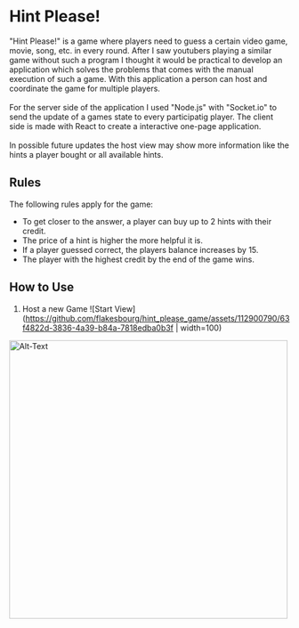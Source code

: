 # Hint Please!
"Hint Please!" is a game where players need to guess a certain video game, movie, song, etc. in every round.
After I saw youtubers playing a similar game without such a program I thought it would be practical to 
develop an application which solves the problems that comes with the manual execution of such a game.
With this application a person can host and coordinate the game for multiple players.
<br></br>
For the server side of the application I used "Node.js" with "Socket.io" to send the update of a games state to 
every participatig player. The client side is made with React to create a interactive one-page application.
<br></br>
In possible future updates the host view may show more information like the hints a player bought or 
all available hints.

## Rules
The following rules apply for the game:
* To get closer to the answer, a player can buy up to 2 hints with their credit.
* The price of a hint is higher the more helpful it is.
* If a player guessed correct, the players balance increases by 15.
* The player with the highest credit by the end of the game wins.

## How to Use
1. Host a new Game
![Start View](https://github.com/flakesbourg/hint_please_game/assets/112900790/63f4822d-3836-4a39-b84a-7818edba0b3f | width=100)
<img src="https://github.com/flakesbourg/hint_please_game/assets/112900790/63f4822d-3836-4a39-b84a-7818edba0b3f" alt="Alt-Text" width="500" >
